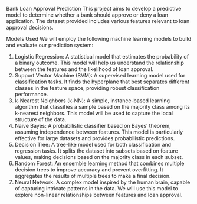 Bank Loan Approval Prediction
This project aims to develop a predictive model to determine whether a bank should approve or deny a loan application. The dataset provided includes various features relevant to loan approval decisions.

Models Used
We will employ the following machine learning models to build and evaluate our prediction system:
 1.	Logistic Regression: A statistical model that estimates the probability of a binary outcome. This model will help us understand the relationship between the features and the likelihood of loan approval.
 2.	Support Vector Machine (SVM): A supervised learning model used for classification tasks. It finds the hyperplane that best separates different classes in the feature space, providing robust classification performance.
 3.	k-Nearest Neighbors (k-NN): A simple, instance-based learning algorithm that classifies a sample based on the majority class among its k-nearest neighbors. This model will be used to capture the local structure of the data.
 4.	Naive Bayes: A probabilistic classifier based on Bayes’ theorem, assuming independence between features. This model is particularly effective for large datasets and provides probabilistic predictions.
 5.	Decision Tree: A tree-like model used for both classification and regression tasks. It splits the dataset into subsets based on feature values, making decisions based on the majority class in each subset.
 6.	Random Forest: An ensemble learning method that combines multiple decision trees to improve accuracy and prevent overfitting. It aggregates the results of multiple trees to make a final decision.
 7.	Neural Network: A complex model inspired by the human brain, capable of capturing intricate patterns in the data. We will use this model to explore non-linear relationships between features and loan approval.